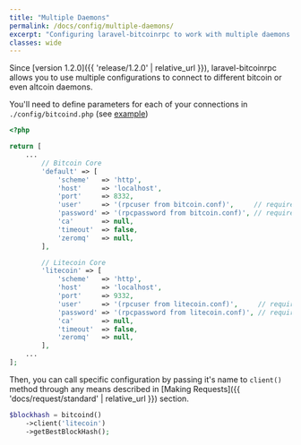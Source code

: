 ```yaml
---
title: "Multiple Daemons"
permalink: /docs/config/multiple-daemons/
excerpt: "Configuring laravel-bitcoinrpc to work with multiple daemons."
classes: wide
---
```

Since [version 1.2.0]({{ 'release/1.2.0' | relative_url }}), laravel-bitcoinrpc allows you to use multiple configurations to connect to different bitcoin or even altcoin daemons.

You'll need to define parameters for each of your connections in `./config/bitcoind.php` (see [example](https://github.com/denpamusic/laravel-bitcoinrpc/blob/master/config/config.php#L108))

```php
<?php

return [
    ...
        // Bitcoin Core
        'default' => [
            'scheme'   => 'http',
            'host'     => 'localhost',
            'port'     => 8332,
            'user'     => '(rpcuser from bitcoin.conf)',     // required
            'password' => '(rpcpassword from bitcoin.conf)', // required
            'ca'       => null,
            'timeout'  => false,
            'zeromq'   => null,
        ],

        // Litecoin Core
        'litecoin' => [
            'scheme'   => 'http',
            'host'     => 'localhost',
            'port'     => 9332,
            'user'     => '(rpcuser from litecoin.conf)',     // required
            'password' => '(rpcpassword from litecoin.conf)', // required
            'ca'       => null,
            'timeout'  => false,
            'zeromq'   => null,
        ],
    ...
];
```

Then, you can call specific configuration by passing it's name to `client()` method through any means described in [Making Requests]({{ 'docs/request/standard' | relative_url }}) section.
```php
$blockhash = bitcoind()
    ->client('litecoin')
    ->getBestBlockHash();
```